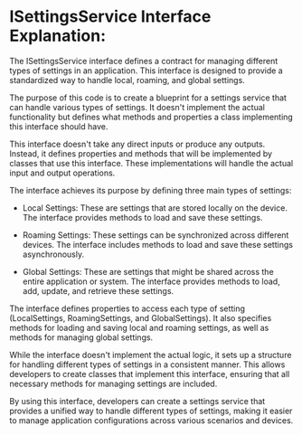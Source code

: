 # ISettingsService Interface Explanation:

The ISettingsService interface defines a contract for managing different types of settings in an application. This interface is designed to provide a standardized way to handle local, roaming, and global settings.

The purpose of this code is to create a blueprint for a settings service that can handle various types of settings. It doesn't implement the actual functionality but defines what methods and properties a class implementing this interface should have.

This interface doesn't take any direct inputs or produce any outputs. Instead, it defines properties and methods that will be implemented by classes that use this interface. These implementations will handle the actual input and output operations.

The interface achieves its purpose by defining three main types of settings:

- Local Settings: These are settings that are stored locally on the device. The interface provides methods to load and save these settings.

- Roaming Settings: These settings can be synchronized across different devices. The interface includes methods to load and save these settings asynchronously.

- Global Settings: These are settings that might be shared across the entire application or system. The interface provides methods to load, add, update, and retrieve these settings.

The interface defines properties to access each type of setting (LocalSettings, RoamingSettings, and GlobalSettings). It also specifies methods for loading and saving local and roaming settings, as well as methods for managing global settings.

While the interface doesn't implement the actual logic, it sets up a structure for handling different types of settings in a consistent manner. This allows developers to create classes that implement this interface, ensuring that all necessary methods for managing settings are included.

By using this interface, developers can create a settings service that provides a unified way to handle different types of settings, making it easier to manage application configurations across various scenarios and devices.